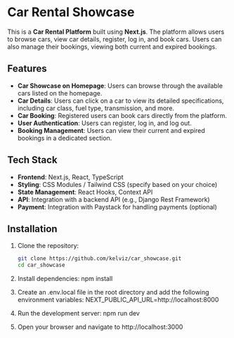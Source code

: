 # Car Rental Showcase

This is a **Car Rental Platform** built using **Next.js**. The platform allows users to browse cars, view car details, register, log in, and book cars. Users can also manage their bookings, viewing both current and expired bookings.

## Features

- **Car Showcase on Homepage**: Users can browse through the available cars listed on the homepage.
- **Car Details**: Users can click on a car to view its detailed specifications, including car class, fuel type, transmission, and more.
- **Car Booking**: Registered users can book cars directly from the platform.
- **User Authentication**: Users can register, log in, and log out.
- **Booking Management**: Users can view their current and expired bookings in a dedicated section.

## Tech Stack

- **Frontend**: Next.js, React, TypeScript
- **Styling**: CSS Modules / Tailwind CSS (specify based on your choice)
- **State Management**: React Hooks, Context API
- **API**: Integration with a backend API (e.g., Django Rest Framework)
- **Payment**: Integration with Paystack for handling payments (optional)

## Installation

1. Clone the repository:

   ```bash
   git clone https://github.com/kelviz/car_showcase.git
   cd car_showcase

   ```

2. Install dependencies:
   npm install

3. Create an .env.local file in the root directory and add the following environment variables:
   NEXT_PUBLIC_API_URL=http://localhost:8000

4. Run the development server:
   npm run dev

5. Open your browser and navigate to http://localhost:3000
